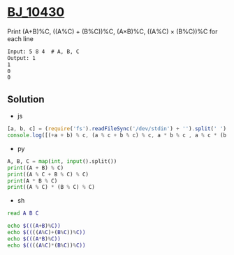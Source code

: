 # [BJ_10430](https://acmicpc.net/problem/10430)

Print (A+B)%C, ((A%C) + (B%C))%C, (A×B)%C, ((A%C) × (B%C))%C for each line

```txt
Input: 5 8 4  # A, B, C
Output: 1
1
0
0
```

## Solution

* js

```js
[a, b, c] = (require('fs').readFileSync('/dev/stdin') + '').split(' ');
console.log([(+a + b) % c, (a % c + b % c) % c, a * b % c , a % c * (b % c) % c].join('\n'))
```

* py

```py
A, B, C = map(int, input().split())
print((A + B) % C)
print((A % C + B % C) % C)
print(A * B % C)
print((A % C) * (B % C) % C)
```

* sh

```sh
read A B C

echo $(((A+B)%C))
echo $((((A%C)+(B%C))%C))
echo $(((A*B)%C))
echo $((((A%C)*(B%C))%C))
```
